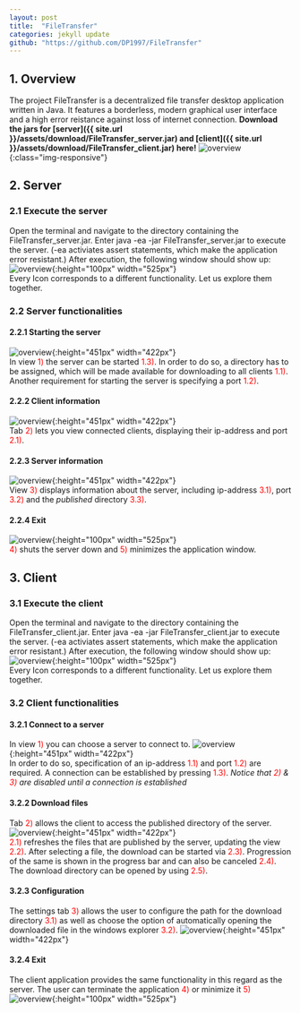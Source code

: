 ```yaml
---
layout: post
title:  "FileTransfer"
categories: jekyll update
github: "https://github.com/DP1997/FileTransfer"
---
```


## 1. Overview
The project FileTransfer is a decentralized file transfer desktop application written in Java.
It features a borderless, modern graphical user interface and a high error reistance against loss of internet connection.
__Download the jars for [server]({{ site.url }}/assets/download/FileTransfer_server.jar) and [client]({{ site.url }}/assets/download/FileTransfer_client.jar) here!__
![overview](/assets/images/FileTransfer_server0.PNG){:class="img-responsive"}<br>

## 2. Server
### 2.1 Execute the server
Open the terminal and navigate to the directory containing the FileTransfer_server.jar.
Enter java -ea -jar FileTransfer_server.jar to execute the server.
(-ea activiates assert statements, which make the application error resistant.)
After execution, the following window should show up:
![overview](/assets/images/FileTransfer_server1.PNG){:height="100px" width="525px"}<br>
Every Icon corresponds to a different functionality. Let us explore them together.

### 2.2 Server functionalities
#### 2.2.1 Starting the server
![overview](/assets/images/FileTransfer_server2.PNG){:height="451px" width="422px"}<br>
In view <span style="color: red">1)</span> the server can be started <span style="color: red">1.3)</span>. In order to do so, a directory has to be assigned, which will be made available for downloading to all clients <span style="color: red">1.1)</span>.
Another requirement for starting the server is specifying a port <span style="color: red">1.2)</span>.

#### 2.2.2 Client information
![overview](/assets/images/FileTransfer_server3.PNG){:height="451px" width="422px"}<br>
Tab <span style="color: red">2)</span> lets you view connected clients, displaying their ip-address and port <span style="color: red">2.1)</span>.

#### 2.2.3 Server information
![overview](/assets/images/FileTransfer_server4.PNG){:height="451px" width="422px"}<br>
View <span style="color: red">3)</span> displays information about the server, including ip-address <span style="color: red">3.1)</span>, port <span style="color: red">3.2)</span> and the *published* directory <span style="color: red">3.3)</span>.

#### 2.2.4 Exit
![overview](/assets/images/FileTransfer_server5.PNG){:height="100px" width="525px"}<br>
<span style="color: red">4)</span> shuts the server down and <span style="color: red">5)</span> minimizes the application window.

## 3. Client
### 3.1 Execute the client
Open the terminal and navigate to the directory containing the FileTransfer_client.jar.
Enter java -ea -jar FileTransfer_client.jar to execute the server.
(-ea activiates assert statements, which make the application error resistant.)
After execution, the following window should show up:
![overview](/assets/images/FileTransfer_client1.PNG){:height="100px" width="525px"}<br>
Every Icon corresponds to a different functionality. Let us explore them together.

### 3.2 Client functionalities
#### 3.2.1 Connect to a server
In view <span style="color: red">1)</span> you can choose a server to connect to.
![overview](/assets/images/FileTransfer_client2.PNG){:height="451px" width="422px"}<br>
In order to do so, specification of an ip-address <span style="color: red">1.1)</span> and port <span style="color: red">1.2)</span> are required.
A connection can be established by pressing <span style="color: red">1.3)</span>.
*Notice that <span style="color: red">2)</span> & <span style="color: red">3)</span> are disabled until a connection is established*

#### 3.2.2 Download files
Tab <span style="color: red">2)</span> allows the client to access the published directory of the server.
![overview](/assets/images/FileTransfer_client3.PNG){:height="451px" width="422px"}<br>
<span style="color: red">2.1)</span> refreshes the files that are published by the server, updating the view <span style="color: red">2.2)</span>.
After selecting a file, the download can be started via <span style="color: red">2.3)</span>.
Progression of the same is shown in the progress bar and can also be canceled <span style="color: red">2.4)</span>.
The download directory can be opened by using <span style="color: red">2.5)</span>.

#### 3.2.3 Configuration
The settings tab <span style="color: red">3)</span> allows the user to configure the path for the download directory <span style="color: red">3.1)</span> as well as choose the option of automatically opening the downloaded file in the windows explorer <span style="color: red">3.2)</span>.
![overview](/assets/images/FileTransfer_client4.PNG){:height="451px" width="422px"}<br>

#### 3.2.4 Exit
The client application provides the same functionality in this regard as the server.
The user can terminate the application <span style="color: red">4)</span> or minimize it <span style="color: red">5)</span>
![overview](/assets/images/FileTransfer_client5.PNG){:height="100px" width="525px"}<br>




